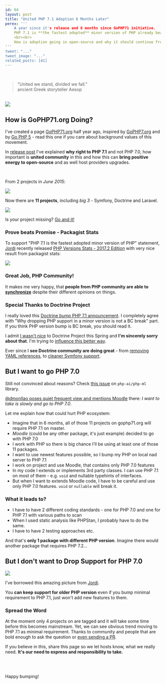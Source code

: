 ```yaml
---
id: 64
layout: post
title: "United PHP 7.1 Adoption 6 Months Later"
perex: '''
    A year since it's release and 6 months since GoPHP71 initiative.
    PHP 7.1 is **the fastest adopted** minor version of PHP already beating PHP 7.0.
    <br><br>
    How is adoption going in open-source and why it should continue from bleeding-edge projects?
'''
tweet: "..."
tweet_image: "..."
related_posts: [41]
---
```


<br>

<blockquote class="blockquote text-center">
    "United we stand, divided we fall."
    <footer class="blockquote-footer">ancient Greek storyteller Aesop</footer>
</blockquote>

<br>


<img src="/assets/images/posts/2017/go-php-71-later/unity.jpg">


## How is GoPHP71.org Doing?


I've created a page [GoPHP71.org](https://gophp71.org/) half year ago, inspired by [GoPHP7.org](http://gophp7.org/) and by [Go PHP 5](https://www.garfieldtech.com/blog/go-php-5-go) - read this one if you care about background values of this movement.


In [release post](/blog/2017/06/05/go-php-71/) I've explained **why right to PHP 7.1** and not PHP 7.0, how important is **united community** in this and how this can **bring positive energy to open-source** and as well host providers upgrades.

<br>

From 2 projects in *June 2015*:

<img src="/assets/images/posts/2017/go-php-71/first-version.png">

Now there are **11 projects**, including *big 3* - Symfony, Doctrine and Laravel.

<img src="/assets/images/posts/2017/go-php-71-later/current-version.png">



Is your project missing? [Go and it!](https://github.com/TomasVotruba/gophp71.org/edit/master/_data/projects.yaml)



### Prove beats Promise - Packagist Stats 


To support "PHP 7.1 is the fastest adopted minor version of PHP" statement, [Jordi](https://seld.be/) recently released [PHP Versions Stats - 2017.2 Edition](https://seld.be/notes/php-versions-stats-2017-2-edition) with very nice result from packagist stats:

<img src="/assets/images/posts/2017/go-php-71-later/composer-bump.png" class="img-thumbnail">



### Great Job, PHP Community!


It makes me very happy, that **people from PHP community are able to [synchronize](/blog/2017/10/30/what-can-you-learn-from-menstruation-and-symfony-releases/)** despite their different opinions on things.
<br>


### Special Thanks to Doctrine Project

I really loved this [Doctrine bump PHP 7.1 announcement](http://www.doctrine-project.org/2017/07/25/php-7.1-requirement-and-composer.html). I completely agree with "Why dropping PHP support in a minor version is not a BC break" part. If you think PHP version bump is BC break, you should read it. 

I admit [I wasn't nice](/blog/2017/03/27/why-is-doctrine-dying/) to Doctrine Project this Spring and **I'm sincerely sorry about that**. I'm trying to [influence this better way](/blog/2017/10/16/how-to-use-repository-with-doctrine-as-service-in-symfony/).
 
Ever since I **see Doctrine community are doing great** - from [removing YAML references](https://github.com/doctrine/doctrine2/pull/5932), to [cleaner Symfony support](https://github.com/doctrine/DoctrineBundle/pull/727). 



## But I want to go PHP 7.0

Still not convinced about reasons? Check [this issue](https://github.com/php-ai/php-ml/issues/148) on `php-ai/php-ml` library.

[@dmonllao poses quiet frequent view and mentions Moodle](https://github.com/php-ai/php-ml/issues/148#issuecomment-346790142) there: *I want to take is slowly and go to PHP 7.0*.

Let me explain how that could hurt PHP ecosystem:
 
- Imagine that in 6 months, all of those 11 projects on gophp71.org will require PHP 7.1 on master.
- *Moodle* (could be any other package, it's just example) decided to go with PHP 7.0
- I work with PHP so there is big chance I'll be using at least one of those 11 packages.
- I want to use newest features possible, so I bump my PHP on local nad server to PHP 7.1
- I work on project and use Moodle, that contains only PHP 7.0 features
- In my code I extends or implements 3rd party classes. I can use PHP 7.1 on most of them - e.g. `void` and nullable typehints of interfaces.
- But when I want to extends Moodle code, I have to be careful and use only PHP 7.0 features. `void` or `nullable` will break it.


### What it leads to?

- I have to have 2 different coding standards - one for PHP 7.0 and one for PHP 7.1 with various paths to scan 
- When I used static analysis like PHPStan, I probably have to do the same.
- I have to have 2 testing approaches etc.


And that's **only 1 package with different PHP version**. Imagine there would another package that requires PHP 7.2...



## But I don't want to Drop Support for PHP 7.0 

<img src="/assets/images/posts/2017/go-php-71-later/old-releases.png" class="img-thumbnail">

I've borrowed this amazing picture from [Jordi](https://seld.be/notes/php-versions-stats-2016-2-edition).

You **can keep support for older PHP version** even if you bump minimal requirement to PHP 7.1, just won't add new features to them.



### Spread the Word

At the moment only 4 projects on are tagged and it will take some time before this becomes mainstream. Yet, we can see obvious trend moving to PHP 7.1 as minimal requirement. Thanks to community and people that are bold enough to ask the question or [even sending a PR](https://github.com/laravel/framework/pull/21995).


If you believe in this, share this page so we let hosts know, what we really need. **It's our need to express and responsibility to take.**

<br><br>

Happy bumping!
